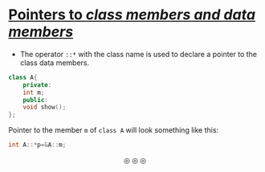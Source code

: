 # <ins>Pointers to <em>class members and data members</em></ins>

* The operator `::*` with the class name is used to declare a pointer to the class data members.

```c++
class A{
	private:
	int m;
	public:
	void show();
};
```
Pointer to the member `m` of `class A` will look something like this:
```c++
int A::*p=&A::m;
```

<p align="center">
&#9678; &#9678; &#9678;
</p>
